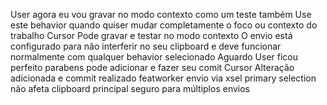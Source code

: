 User
agora eu vou gravar no modo contexto como um teste também
Use este behavior quando quiser mudar completamente o foco ou contexto do trabalho
Cursor
 Pode gravar e testar no modo contexto O envio está configurado para não interferir no seu clipboard e deve funcionar normalmente com qualquer behavior selecionado Aguardo
User
ficou perfeito parabens
pode adicionar e fazer seu comit
Cursor
 Alteração adicionada e commit realizado
featworker envio via xsel primary selection não afeta clipboard principal seguro para múltiplos envios